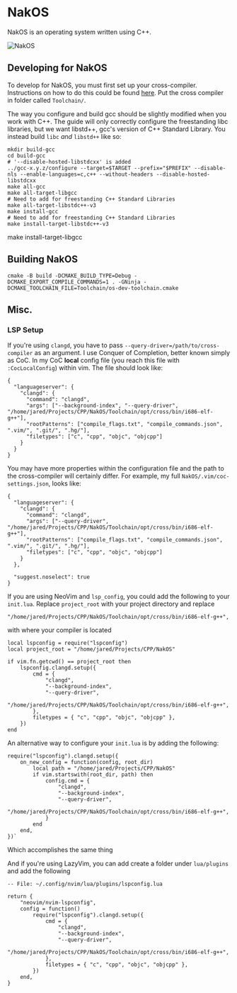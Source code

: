 # NakOS

NakOS is an operating system written using C++.

![NakOS](https://user-images.githubusercontent.com/96548573/227746869-a1aa9cdb-babc-4143-a422-118469eccab9.png)

## Developing for NakOS

To develop for NakOS, you must first set up your cross-compiler. Instructions on how to do this could be found [here](https://wiki.osdev.org/GCC_Cross-Compiler#Why_cross-compilers_are_necessary). Put the 
cross compiler in folder called `Toolchain/`.

The way you configure and build gcc should be slightly modified when you work with C++. The guide will only correctly configure the freestanding libc libraries, but we want libstd++, gcc's version of C++
Standard Library. You instead build `libc` *and* `libstd++` like so:

```
mkdir build-gcc
cd build-gcc
# '--disable-hosted-libstdcxx' is added
../gcc-x.y.z/configure --target=$TARGET --prefix="$PREFIX" --disable-nls --enable-languages=c,c++ --without-headers --disable-hosted-libstdcxx
make all-gcc
make all-target-libgcc
# Need to add for freestanding C++ Standard Libraries
make all-target-libstdc++-v3
make install-gcc
# Need to add for freestanding C++ Standard Libraries
make install-target-libstdc++-v3
```
make install-target-libgcc

## Building NakOS

```
cmake -B build -DCMAKE_BUILD_TYPE=Debug -DCMAKE_EXPORT_COMPILE_COMMANDS=1 . -GNinja -DCMAKE_TOOLCHAIN_FILE=Toolchain/os-dev-toolchain.cmake
```

## Misc.

### LSP Setup

If you're using `clangd`, you have to pass `--query-driver=/path/to/cross-compiler` as an argument. I use Conquer of Completion, better known simply as CoC. In my CoC **local** config file (you reach
this file with `:CocLocalConfig`) within vim.  The file should look like:

```
{
  "languageserver": {
    "clangd": {
      "command": "clangd",
      "args": ["--background-index", "--query-driver", "/home/jared/Projects/CPP/NakOS/Toolchain/opt/cross/bin/i686-elf-g++"],
      "rootPatterns": ["compile_flags.txt", "compile_commands.json", ".vim/", ".git/", ".hg/"],
      "filetypes": ["c", "cpp", "objc", "objcpp"]
    }
  }
}
```

You may have more properties within the configuration file and the path to the cross-compiler will certainly differ. For example,
my full `NakOS/.vim/coc-settings.json`, looks like:

```
{
  "languageserver": {
    "clangd": {
      "command": "clangd",
      "args": ["--query-driver", "/home/jared/Projects/CPP/NakOS/Toolchain/opt/cross/bin/i686-elf-g++"],
      "rootPatterns": ["compile_flags.txt", "compile_commands.json", ".vim/", ".git/", ".hg/"],
      "filetypes": ["c", "cpp", "objc", "objcpp"]
    }
  },

  "suggest.noselect": true
}
```

If you are using NeoVim and `lsp_config`, you could add the following to your `init.lua`. Replace `project_root` with your project directory 
and replace 

```
"/home/jared/Projects/CPP/NakOS/Toolchain/opt/cross/bin/i686-elf-g++",
```

with where your compiler is located

```
local lspconfig = require("lspconfig")
local project_root = "/home/jared/Projects/CPP/NakOS"

if vim.fn.getcwd() == project_root then
    lspconfig.clangd.setup({
        cmd = {
            "clangd",
            "--background-index",
            "--query-driver",
            "/home/jared/Projects/CPP/NakOS/Toolchain/opt/cross/bin/i686-elf-g++",
        },
        filetypes = { "c", "cpp", "objc", "objcpp" },
    })
end
```
An alternative way to configure your `init.lua` is by adding the following:

```
require("lspconfig").clangd.setup({
    on_new_config = function(config, root_dir)
        local path = "/home/jared/Projects/CPP/NakOS"
        if vim.startswith(root_dir, path) then
            config.cmd = {
                "clangd",
                "--background-index",
                "--query-driver",
                "/home/jared/Projects/CPP/NakOS/Toolchain/opt/cross/bin/i686-elf-g++",
            }
        end
    end,
})`
```
Which accomplishes the same thing

And if you're using LazyVim, you can add create a folder under `lua/plugins` and add the following

```
-- File: ~/.config/nvim/lua/plugins/lspconfig.lua

return {
    "neovim/nvim-lspconfig",
    config = function()
        require("lspconfig").clangd.setup({
            cmd = {
                "clangd",
                "--background-index",
                "--query-driver",
                "/home/jared/Projects/CPP/NakOS/Toolchain/opt/cross/bin/i686-elf-g++",
            },
            filetypes = { "c", "cpp", "objc", "objcpp" },
        })
    end,
}
```
